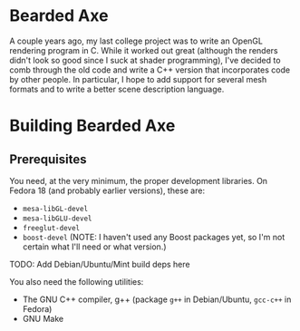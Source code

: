# Bearded Axe

A couple years ago, my last college project was to write an OpenGL rendering program
in C.  While it worked out great (although the renders didn't look so good since I
suck at shader programming), I've decided to comb through the old code and write a
C++ version that incorporates code by other people.  In particular, I hope to add
support for several mesh formats and to write a better scene description language.

# Building Bearded Axe

## Prerequisites

You need, at the very minimum, the proper development libraries.  On
Fedora 18 (and probably earlier versions), these are:

- `mesa-libGL-devel`
- `mesa-libGLU-devel`
- `freeglut-devel`
- `boost-devel` (NOTE: I haven't used any Boost packages yet, so I'm not
  certain what I'll need or what version.)

TODO: Add Debian/Ubuntu/Mint build deps here

You also need the following utilities:

- The GNU C++ compiler, g++ (package `g++` in Debian/Ubuntu, `gcc-c++`
  in Fedora)
- GNU Make


